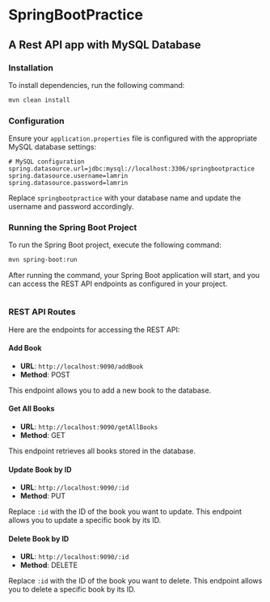 # SpringBootPractice

## A Rest API app with MySQL Database

### Installation

To install dependencies, run the following command:

```bash
mvn clean install
```

### Configuration

Ensure your `application.properties` file is configured with the appropriate MySQL database settings:

```properties
# MySQL configuration
spring.datasource.url=jdbc:mysql://localhost:3306/springbootpractice
spring.datasource.username=lamrin
spring.datasource.password=lamrin
```

Replace `springbootpractice` with your database name and update the username and password accordingly.

### Running the Spring Boot Project

To run the Spring Boot project, execute the following command:

```bash
mvn spring-boot:run
```
After running the command, your Spring Boot application will start, and you can access the REST API endpoints as configured in your project.
```
```
### REST API Routes

Here are the endpoints for accessing the REST API:

#### Add Book
- **URL**: `http://localhost:9090/addBook`
- **Method**: POST

This endpoint allows you to add a new book to the database.

#### Get All Books
- **URL**: `http://localhost:9090/getAllBooks`
- **Method**: GET

This endpoint retrieves all books stored in the database.

#### Update Book by ID
- **URL**: `http://localhost:9090/:id`
- **Method**: PUT

Replace `:id` with the ID of the book you want to update. This endpoint allows you to update a specific book by its ID.

#### Delete Book by ID
- **URL**: `http://localhost:9090/:id`
- **Method**: DELETE

Replace `:id` with the ID of the book you want to delete. This endpoint allows you to delete a specific book by its ID.
```